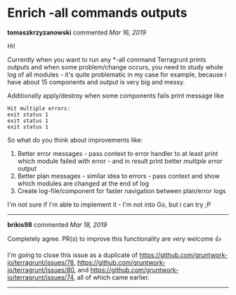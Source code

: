 # Enrich -all commands outputs

**tomaszkrzyzanowski** commented *Mar 16, 2019*

Hi!

Currently when you want to run any *-all command Terragrunt prints outputs and when some problem/change occurs, you need to study whole log of all modules - it's quite problematic in my case for example, because i have about 15 components and output is very big and messy. 

Additionally apply/destroy when some components fails print message like 
```plaintext
Hit multiple errors:
exit status 1
exit status 1
exit status 1
```

So what do you think about improvements like:
1. Better error messages - pass context to error handler to at least print which module failed with error - and in result print better *multiple error* output
2. Better plan messages - similar idea to errors - pass context and show which modules are changed at the end of log
2. Create log-file/component for faster navigation between plan/error logs

I'm not sure if I'm able to implement it - I'm not into Go, but i can try ;P
<br />
***


**brikis98** commented *Mar 18, 2019*

Completely agree. PR(s) to improve this functionality are very welcome 👍 

I'm going to close this issue as a duplicate of https://github.com/gruntwork-io/terragrunt/issues/78, https://github.com/gruntwork-io/terragrunt/issues/80, and https://github.com/gruntwork-io/terragrunt/issues/74, all of which came earlier. 
***

